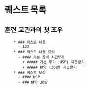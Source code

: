 # 퀘스트 목록

## 훈련 교관과의 첫 조우
        * ### 퀘스트 내용
          - 123
        * ### 퀘스트 내용 요약
          - #### 기본 장비 지급받기
            + ##### 기본 무기 (USP) 지급받기
            + ##### 탄약 (30발) 지급받기
        * ### 퀘스트 보상
          - #### USP
          - ### 탄약 30발

